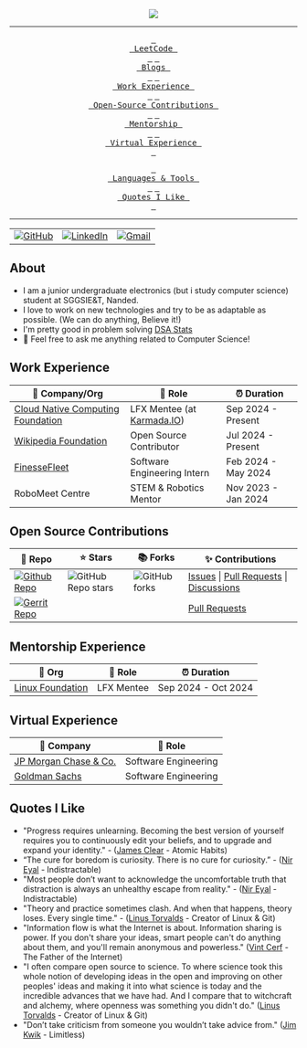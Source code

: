 <!-- ----------- HEAD SECTION ------------ -->

<p align="center">
  <img src="https://readme-typing-svg.herokuapp.com?color=0d8eceF&size=30&center=true&vCenter=true&width=550&height=70&lines=Hey+There+👋,+I'm+Anuj;+An+Open+Source+Contributor+🌟;A+Competitive+Programmer+💻;A+Distributed+Systems+Fan+🌐;A+Jack+of+All+Trades+📖;">
</p>


<div align="center">

---

<span>[<kbd> <br> LeetCode <br> </kbd>](https://leetcode.com/anujagrawal699/)</span>
<span>[<kbd> <br> Blogs <br> </kbd>](https://medium.com/@anujagrawal380/)</span>
<span>[<kbd> <br> Work Experience <br> </kbd>](#work-experience)</span>
<span>[<kbd> <br> Open-Source Contributions <br> </kbd>](#open-source-contributions)</span>
<span>[<kbd> <br> Mentorship <br> </kbd>](#mentorship-experience)</span>
<span>[<kbd> <br> Virtual Experience <br> </kbd>](#virtual-experience)</span>

<span>[<kbd> <br> Languages & Tools <br> </kbd>](#languages--tools)</span>
<span>[<kbd> <br> Quotes I Like <br> </kbd>](#quotes-i-like)</span>

---

<table>
  <tr>
      <td><a href="https://github.com/anujagrawal699"><img src="https://img.shields.io/github/followers/sayannath.svg?label=GitHub&style=social" alt="GitHub"></a></td>
    <td><a href="https://www.linkedin.com/in/anuj-agrawal380"><img src="https://img.shields.io/badge/LinkedIn--_.svg?style=social&logo=linkedin" alt="LinkedIn"></a></td>
    <td><a href="mailto:anujagrawal380@gmail.com"><img src="https://img.shields.io/badge/Gmail--_.svg?style=social&logo=gmail" alt="Gmail"></a></td>
  </tr>
</table>

</div>

## About

-  I am a junior undergraduate electronics (but i study computer science) student at SGGSIE&T, Nanded.
- I love to work on new technologies and try to be as adaptable as possible. (We can do anything, Believe it!)
- I'm pretty good in problem solving [DSA Stats](https://codolio.com/profile/anujagrawal)
- 💬 Feel free to ask me anything related to Computer Science!

## Work Experience


| 🏢 Company/Org | 💼 Role | ⏰ Duration |
| --- | --- | --- |
| [Cloud Native Computing Foundation](https://www.cncf.io/) | LFX Mentee (at [Karmada.IO](https://karmada.io/)) | Sep 2024 - Present |
| [Wikipedia Foundation](https://wikimediafoundation.org/) | Open Source Contributor | Jul 2024 - Present |
| [FinesseFleet](https://www.linkedin.com/company/finessefleet/) | Software Engineering Intern | Feb 2024 - May 2024 |
| RoboMeet Centre | STEM & Robotics Mentor | Nov 2023 - Jan 2024 |

## Open Source Contributions

| 🎁 Repo | ⭐ Stars | 📚 Forks | ✨ Contributions |
| --- | --- | --- | --- |
| [![Github Repo](https://img.shields.io/badge/Karmada.IO-Karmada-blue?style=flat-square)](https://github.com/karmada-io/karmada) | ![GitHub Repo stars](https://img.shields.io/github/stars/karmada-io/karmada?style=flat-square) | ![GitHub forks](https://img.shields.io/github/forks/karmada-io/karmada?style=flat-square) | [Issues](https://github.com/karmada-io/karmada/issues?q=+is%3Aissue+author%3Aanujagrawal699) \| [Pull Requests](https://github.com/karmada-io/karmada/pulls?q=+is%3Apr+author%3Aanujagrawal699) \| [Discussions](https://github.com/karmada-io/karmada/discussions?discussions_q=+author%3Aanujagrawal699)
| [![Gerrit Repo](https://img.shields.io/badge/Wikimedia-Foundation-blue?style=flat-square)](https://gerrit.wikimedia.org) | | | [Pull Requests](https://gerrit.wikimedia.org/r/q/owner:anujagrawal380@gmail.com) |



## Mentorship Experience
| 🏢 Org | 💼 Role | ⏰ Duration |
| --- | --- | --- |
| [Linux Foundation](https://mentorship.lfx.linuxfoundation.org/mentee/e7dc3c7b-0df6-42f1-9008-bb8cd7fdd1bd) | LFX Mentee | Sep 2024 - Oct 2024 |

## Virtual Experience


| 🏢 Company | 💼 Role |
| --- | --- |
| [JP Morgan Chase & Co.](https://drive.google.com/file/d/1JYbE_WUBhDlw6bCZ2tLFFAdJkgB8Bw5A/view) | Software Engineering |
| [Goldman Sachs](https://drive.google.com/file/d/1EbmhwUGjWQOxjXeqGKBNyf80fBxt3npO/view) | Software Engineering |


## Quotes I Like
- "Progress requires unlearning. Becoming the best version of yourself requires you to continuously edit your beliefs, and to upgrade and expand your identity." - ([James Clear](https://en.wikipedia.org/wiki/James_Clear) - Atomic Habits)
- “The cure for boredom is curiosity. There is no cure for curiosity.” - ([Nir Eyal](https://en.wikipedia.org/wiki/Nir_Eyal) - Indistractable)
- "Most people don’t want to acknowledge the uncomfortable truth that distraction is always an unhealthy escape from reality." - ([Nir Eyal](https://en.wikipedia.org/wiki/Nir_Eyal) - Indistractable)
- "Theory and practice sometimes clash. And when that happens, theory loses. Every single time." - ([Linus Torvalds](https://en.wikipedia.org/wiki/Linus_Torvalds) - Creator of Linux & Git)
- "Information flow is what the Internet is about. Information sharing is power. If you don't share your ideas, smart people can't do anything about them, and you'll remain anonymous and powerless." ([Vint Cerf](https://en.wikipedia.org/wiki/Vint_Cerf) - The Father of the Internet)
- "I often compare open source to science. To where science took this whole notion of developing ideas in the open and improving on other peoples' ideas and making it into what science is today and the incredible advances that we have had. And I compare that to witchcraft and alchemy, where openness was something you didn't do." ([Linus Torvalds](https://en.wikipedia.org/wiki/Linus_Torvalds) - Creator of Linux & Git)
- "Don’t take criticism from someone you wouldn’t take advice from." ([Jim Kwik](https://en.wikipedia.org/wiki/Jim_Kwik) - Limitless)
